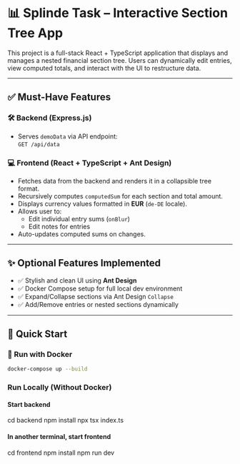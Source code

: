 # 📊 Splinde Task – Interactive Section Tree App

This project is a full-stack React + TypeScript application that displays and manages a nested financial section tree. Users can dynamically edit entries, view computed totals, and interact with the UI to restructure data.

---

## ✅ Must-Have Features

### 🛠 Backend (Express.js)

- Serves `demoData` via API endpoint:  
  `GET /api/data`

### 💻 Frontend (React + TypeScript + Ant Design)

- Fetches data from the backend and renders it in a collapsible tree format.
- Recursively computes `computedSum` for each section and total amount.
- Displays currency values formatted in **EUR** (`de-DE` locale).
- Allows user to:
  - Edit individual entry sums (`onBlur`)
  - Edit notes for entries
- Auto-updates computed sums on changes.

---

## ✨ Optional Features Implemented

- ✅ Stylish and clean UI using **Ant Design**
- ✅ Docker Compose setup for full local dev environment
- ✅ Expand/Collapse sections via Ant Design `Collapse`
- ✅ Add/Remove entries or nested sections dynamically

---

## 🚀 Quick Start

### 🐳 Run with Docker

```bash
docker-compose up --build
```

### Run Locally (Without Docker)

#### Start backend

cd backend
npm install
npx tsx index.ts

#### In another terminal, start frontend

cd frontend
npm install
npm run dev

